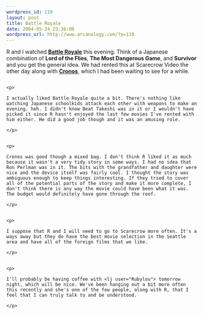 ```yaml
--- 
wordpress_id: 119
layout: post
title: Battle Royale
date: 2004-05-24 23:36:00
wordpress_url: http://www.arcanology.com/?p=119
---
```

<p>
                                                                                                                                                                                                                                                                                                                                                            R and I watched <b><a href="http://www.mandiapple.com/snowblood/battleroyale.htm">Battle Royale</a></b> this evening. Think of a Japanese combination of <b>Lord of the Flies</b>, <b>The Most Dangerous Game</b>, and <b>Survivor</b> and you get the general idea. We had rented this at Scarecrow Video the other day along with <b><a href="http://www.imdb.com/title/tt0104029/">Cronos</a></b>, which I had been waiting to see for a while.
                                                                                                                                                                                                                                                                                                                                                          </p>
                                                                                                                                                                                                                                                                                                                                                          
                                                                                                                                                                                                                                                                                                                                                          <p>
                                                                                                                                                                                                                                                                                                                                                            I actually liked Battle Royale quite a bit. There's nothing like watching Japanese schoolkids attack each other with weapons to make an evening. heh. I didn't know Beat Takeshi was in it or I wouldn't have picked it since R hasn't enjoyed the last few movies I've rented with him either. He did a good job though and it was an amusing role.
                                                                                                                                                                                                                                                                                                                                                          </p>
                                                                                                                                                                                                                                                                                                                                                          
                                                                                                                                                                                                                                                                                                                                                          <p>
                                                                                                                                                                                                                                                                                                                                                            Cronos was good though a mixed bag. I don't think R liked it as much because it wasn't a very tidy story in some ways. I had no idea that Ron Perlman was in it. The bits with the grandfather and daughter were nice and the device itself was fairly cool. I thought the story was ambiguous enough to keep things interesting. If they tried to cover all of the potential parts of the story and make it more complete, I don't think there is any way the movie could have been what it was. The budget would definitely have gone through the roof.
                                                                                                                                                                                                                                                                                                                                                          </p>
                                                                                                                                                                                                                                                                                                                                                          
                                                                                                                                                                                                                                                                                                                                                          <p>
                                                                                                                                                                                                                                                                                                                                                            I suppose that R and I will need to go to Scarecrow more often. It's a ways away but they do have the best movie selection in the Seattle area and have all of the foreign films that we like.
                                                                                                                                                                                                                                                                                                                                                          </p>
                                                                                                                                                                                                                                                                                                                                                          
                                                                                                                                                                                                                                                                                                                                                          <p>
                                                                                                                                                                                                                                                                                                                                                            I'll probably be having coffee with <lj user="Rubylou"> tomorrow night, which will be nice. We've been hanging out a bit more often this recently and she's one of the few people, along with R, that I feel that I can truly talk to and be understood.
                                                                                                                                                                                                                                                                                                                                                          </p>